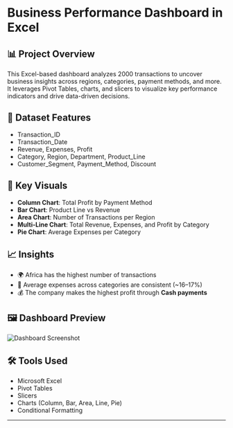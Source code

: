 # Business Performance Dashboard in Excel

## 📊 Project Overview
This Excel-based dashboard analyzes 2000 transactions to uncover business insights across regions, categories, payment methods, and more. It leverages Pivot Tables, charts, and slicers to visualize key performance indicators and drive data-driven decisions.

## 🧾 Dataset Features
- Transaction_ID
- Transaction_Date
- Revenue, Expenses, Profit
- Category, Region, Department, Product_Line
- Customer_Segment, Payment_Method, Discount

## 📌 Key Visuals
- **Column Chart**: Total Profit by Payment Method
- **Bar Chart**: Product Line vs Revenue
- **Area Chart**: Number of Transactions per Region
- **Multi-Line Chart**: Total Revenue, Expenses, and Profit by Category
- **Pie Chart**: Average Expenses per Category

## 📈 Insights
- 🌍 Africa has the highest number of transactions
- 💸 Average expenses across categories are consistent (~16–17%)
- 💰 The company makes the highest profit through **Cash payments**

## 🖼️ Dashboard Preview
![Dashboard Screenshot](dashboard_preview.png)

## 🛠 Tools Used
- Microsoft Excel
- Pivot Tables
- Slicers
- Charts (Column, Bar, Area, Line, Pie)
- Conditional Formatting

---
